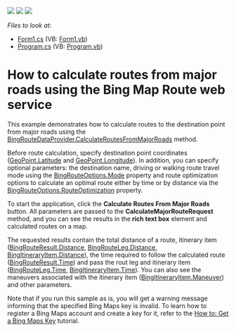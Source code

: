 <!-- default badges list -->
![](https://img.shields.io/endpoint?url=https://codecentral.devexpress.com/api/v1/VersionRange/128576068/13.2.6%2B)
[![](https://img.shields.io/badge/Open_in_DevExpress_Support_Center-FF7200?style=flat-square&logo=DevExpress&logoColor=white)](https://supportcenter.devexpress.com/ticket/details/E5064)
[![](https://img.shields.io/badge/📖_How_to_use_DevExpress_Examples-e9f6fc?style=flat-square)](https://docs.devexpress.com/GeneralInformation/403183)
<!-- default badges end -->
<!-- default file list -->
*Files to look at*:

* [Form1.cs](./CS/CalculateRoutesFromMajorRoads/Form1.cs) (VB: [Form1.vb](./VB/CalculateRoutesFromMajorRoads/Form1.vb))
* [Program.cs](./CS/CalculateRoutesFromMajorRoads/Program.cs) (VB: [Program.vb](./VB/CalculateRoutesFromMajorRoads/Program.vb))
<!-- default file list end -->
# How to calculate routes from major roads using the Bing Map Route web service


<p>This example demonstrates how to calculate routes to the destination point from major roads using the <a href="http://documentation.devexpress.com/#WindowsForms/DevExpressXtraMapBingRouteDataProvider_CalculateRoutesFromMajorRoadstopic"><u>BingRouteDataProvider.CalculateRoutesFromMajorRoads</u></a> method.</p><p>Before route calculation, specify destination point coordinates (<a href="http://documentation.devexpress.com/#WindowsForms/DevExpressXtraMapGeoPoint_Latitudetopic"><u>GeoPoint.Latitude</u></a> and <a href="http://documentation.devexpress.com/#WindowsForms/DevExpressXtraMapGeoPoint_Longitudetopic"><u>GeoPoint.Longitude</u></a>). In addition, you can specify optional parameters: the destination name, driving or walking route travel mode using the <a href="http://documentation.devexpress.com/#WindowsForms/DevExpressXtraMapBingRouteOptions_Modetopic"><u>BingRouteOptions.Mode</u></a> property and route optimization options to calculate an optimal route either by time or by distance via the <a href="http://documentation.devexpress.com/#WindowsForms/DevExpressXtraMapBingRouteOptions_RouteOptimizationtopic"><u>BingRouteOptions.RouteOptimization</u></a> property.</p><p>To start the application, click the <strong>Calculate Routes From Major Roads</strong> button.  All parameters are passed to the <strong>CalculateMajorRouteRequest</strong> method, and you can see the results in the<strong> rich text box</strong> element and calculated routes on a map. </p><p>The requested results contain the total distance of a route, itinerary item (<a href="http://documentation.devexpress.com/#WindowsForms/DevExpressXtraMapBingRouteResult_Distancetopic"><u>BingRouteResult.Distance</u></a>, <a href="http://documentation.devexpress.com/#WindowsForms/DevExpressXtraMapBingRouteLeg_Distancetopic"><u>BingRouteLeg.Distance</u></a>, <a href="http://documentation.devexpress.com/#WindowsForms/DevExpressXtraMapBingItineraryItem_Distancetopic"><u>BingItineraryItem.Distance</u></a>), the time required to follow the calculated route (<a href="http://documentation.devexpress.com/#WindowsForms/DevExpressXtraMapBingRouteResult_Timetopic"><u>BingRouteResult.Time</u></a>) and pass the rout leg and itinerary item (<a href="http://documentation.devexpress.com/#WindowsForms/DevExpressXtraMapBingRouteLeg_Timetopic"><u>BingRouteLeg.Time</u></a>, <a href="http://documentation.devexpress.com/#WindowsForms/DevExpressXtraMapBingItineraryItem_Timetopic"><u>BingItineraryItem.Time</u></a>). You can also see the maneuvers  associated with the itinerary item (<a href="http://documentation.devexpress.com/#WindowsForms/DevExpressXtraMapBingItineraryItem_Maneuvertopic"><u>BingItineraryItem.Maneuver</u></a>) and other parameters.</p><p>Note that if you run this sample as is, you will get a warning message informing that the specified Bing Maps key is invalid. To learn how to register a Bing Maps account and create a key for it, refer to the <a href="http://documentation.devexpress.com/#WindowsForms/CustomDocument15102"><u>How to: Get a Bing Maps Key</u></a> tutorial.</p><p><br />
</p>

<br/>


